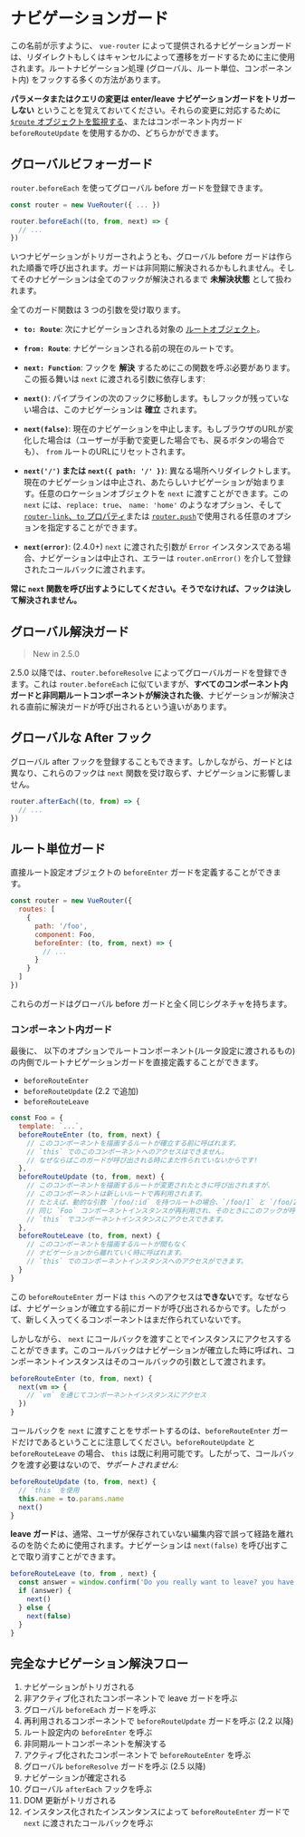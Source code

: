 # ナビゲーションガード

この名前が示すように、 `vue-router` によって提供されるナビゲーションガードは、リダイレクトもしくはキャンセルによって遷移をガードするために主に使用されます。ルートナビゲーション処理 (グローバル、ルート単位、コンポーネント内) をフックする多くの方法があります。

**パラメータまたはクエリの変更は enter/leave ナビゲーションガードをトリガーしない** ということを覚えておいてください。それらの変更に対応するために [`$route` オブジェクトを監視する](../essentials/dynamic-matching.md#reacting-to-params-changes)、またはコンポーネント内ガード `beforeRouteUpdate` を使用するかの、どちらかができます。

## グローバルビフォーガード

`router.beforeEach` を使ってグローバル before ガードを登録できます。

``` js
const router = new VueRouter({ ... })

router.beforeEach((to, from, next) => {
  // ...
})
```

いつナビゲーションがトリガーされようとも、グローバル before ガードは作られた順番で呼び出されます。ガードは非同期に解決されるかもしれません。そしてそのナビゲーションは全てのフックが解決されるまで **未解決状態** として扱われます。

全てのガード関数は 3 つの引数を受け取ります。

  - **`to: Route`**: 次にナビゲーションされる対象の [ルートオブジェクト](../../api/#ルートオブジェクト)。
  
  - **`from: Route`**: ナビゲーションされる前の現在のルートです。
  
  - **`next: Function`**: フックを **解決** するためにこの関数を呼ぶ必要があります。この振る舞いは `next` に渡される引数に依存します:

  - **`next()`**: パイプラインの次のフックに移動します。もしフックが残っていない場合は、このナビゲーションは **確立** されます。

  - **`next(false)`**: 現在のナビゲーションを中止します。もしブラウザのURLが変化した場合は（ユーザーが手動で変更した場合でも、戻るボタンの場合でも）、 `from` ルートのURLにリセットされます。

  - **`next('/')` または `next({ path: '/' })`**: 異なる場所へリダイレクトします。現在のナビゲーションは中止され、あたらしいナビゲーションが始まります。任意のロケーションオブジェクトを `next` に渡すことができます。この `next` には、`replace: true`、 `name: 'home'` のようなオプション、そして [`router-link`、`to` プロパティ](../../api/#router-link)または [`router.push`](../../api/#ルーターインスタンスプロパティ)で使用される任意のオプションを指定することができます。

  - **`next(error)`**: (2.4.0+) `next` に渡された引数が `Error` インスタンスである場合、ナビゲーションは中止され、エラーは `router.onError()` を介して登録されたコールバックに渡されます。

  **常に `next` 関数を呼び出すようにしてください。そうでなければ、フックは決して解決されません。**

## グローバル解決ガード

> New in 2.5.0

2.5.0 以降では、`router.beforeResolve` によってグローバルガードを登録できます。これは `router.beforeEach` に似ていますが、**すべてのコンポーネント内ガードと非同期ルートコンポーネントが解決された後**、ナビゲーションが解決される直前に解決ガードが呼び出されるという違いがあります。

## グローバルな After フック

グローバル after フックを登録することもできます。しかしながら、ガードとは異なり、これらのフックは `next` 関数を受け取らず、ナビゲーションに影響しません。

``` js
router.afterEach((to, from) => {
  // ...
})
```

## ルート単位ガード

直接ルート設定オブジェクトの `beforeEnter` ガードを定義することができます。

``` js
const router = new VueRouter({
  routes: [
    {
      path: '/foo',
      component: Foo,
      beforeEnter: (to, from, next) => {
        // ...
      }
    }
  ]
})
```

これらのガードはグローバル before ガードと全く同じシグネチャを持ちます。

### コンポーネント内ガード

最後に、 以下のオプションでルートコンポーネント(ルータ設定に渡されるもの)の内側でルートナビゲーションガードを直接定義することができます。

- `beforeRouteEnter`
- `beforeRouteUpdate` (2.2 で追加)
- `beforeRouteLeave`

``` js
const Foo = {
  template: `...`,
  beforeRouteEnter (to, from, next) {
    // このコンポーネントを描画するルートが確立する前に呼ばれます。
    // `this` でのこのコンポーネントへのアクセスはできません。
    // なぜならばこのガードが呼び出される時にまだ作られていないからです!
  },
  beforeRouteUpdate (to, from, next) {
    // このコンポーネントを描画するルートが変更されたときに呼び出されますが、
    // このコンポーネントは新しいルートで再利用されます。
    // たとえば、動的な引数 `/foo/:id` を持つルートの場合、`/foo/1` と `/foo/2` の間を移動すると、
    // 同じ `Foo` コンポーネントインスタンスが再利用され、そのときにこのフックが呼び出されます。
    // `this` でコンポーネントインスタンスにアクセスできます。
  },
  beforeRouteLeave (to, from, next) {
    // このコンポーネントを描画するルートが間もなく
    // ナビゲーションから離れていく時に呼ばれます。
    // `this` でのコンポーネントインスタンスへのアクセスができます。
  }
}
```

この `beforeRouteEnter` ガードは `this` へのアクセスは**できない**です。なぜならば、ナビゲーションが確立する前にガードが呼び出されるからです。したがって、新しく入ってくるコンポーネントはまだ作られていないです。

しかしながら、 `next` にコールバックを渡すことでインスタンスにアクセスすることができます。このコールバックはナビゲーションが確立した時に呼ばれ、コンポーネントインスタンスはそのコールバックの引数として渡されます。

``` js
beforeRouteEnter (to, from, next) {
  next(vm => {
    // `vm` を通じてコンポーネントインスタンスにアクセス
  })
}
```

コールバックを `next` に渡すことをサポートするのは、`beforeRouteEnter` ガードだけであるということに注意してください。`beforeRouteUpdate` と `beforeRouteLeave` の場合、 `this` は既に利用可能です。したがって、コールバックを渡す必要はないので、*サポートされません*:

```js
beforeRouteUpdate (to, from, next) {
  // `this` を使用
  this.name = to.params.name
  next()
}
```

**leave ガード**は、通常、ユーザが保存されていない編集内容で誤って経路を離れるのを防ぐために使用されます。ナビゲーションは `next(false)` を呼び出すことで取り消すことができます。

```js
beforeRouteLeave (to, from , next) {
  const answer = window.confirm('Do you really want to leave? you have unsaved changes!')
  if (answer) {
    next()
  } else {
    next(false)
  }
}
```

## 完全なナビゲーション解決フロー
1. ナビゲーションがトリガされる
2. 非アクティブ化されたコンポーネントで leave ガードを呼ぶ
3. グローバル `beforeEach` ガードを呼ぶ
4. 再利用されるコンポーネントで `beforeRouteUpdate` ガードを呼ぶ (2.2 以降)
5. ルート設定内の `beforeEnter` を呼ぶ
6. 非同期ルートコンポーネントを解決する
7. アクティブ化されたコンポーネントで `beforeRouteEnter` を呼ぶ
8. グローバル `beforeResolve` ガードを呼ぶ (2.5 以降)
9. ナビゲーションが確定される
10. グローバル `afterEach` フックを呼ぶ
11. DOM 更新がトリガされる
12. インスタンス化されたインスンタンスによって `beforeRouteEnter` ガードで `next` に渡されたコールバックを呼ぶ
